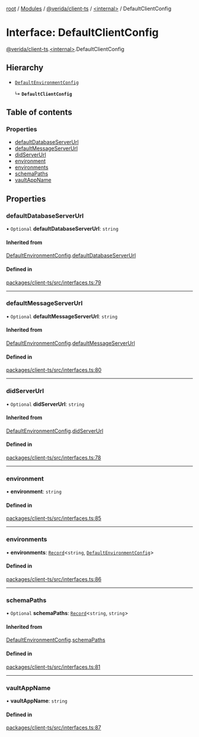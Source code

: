 [root](../README.md) / [Modules](../modules.md) / [@verida/client-ts](../modules/verida_client_ts.md) / [<internal\>](../modules/verida_client_ts._internal_.md) / DefaultClientConfig

# Interface: DefaultClientConfig

[@verida/client-ts](../modules/verida_client_ts.md).[<internal\>](../modules/verida_client_ts._internal_.md).DefaultClientConfig

## Hierarchy

- [`DefaultEnvironmentConfig`](verida_client_ts._internal_.DefaultEnvironmentConfig.md)

  ↳ **`DefaultClientConfig`**

## Table of contents

### Properties

- [defaultDatabaseServerUrl](verida_client_ts._internal_.DefaultClientConfig.md#defaultdatabaseserverurl)
- [defaultMessageServerUrl](verida_client_ts._internal_.DefaultClientConfig.md#defaultmessageserverurl)
- [didServerUrl](verida_client_ts._internal_.DefaultClientConfig.md#didserverurl)
- [environment](verida_client_ts._internal_.DefaultClientConfig.md#environment)
- [environments](verida_client_ts._internal_.DefaultClientConfig.md#environments)
- [schemaPaths](verida_client_ts._internal_.DefaultClientConfig.md#schemapaths)
- [vaultAppName](verida_client_ts._internal_.DefaultClientConfig.md#vaultappname)

## Properties

### defaultDatabaseServerUrl

• `Optional` **defaultDatabaseServerUrl**: `string`

#### Inherited from

[DefaultEnvironmentConfig](verida_client_ts._internal_.DefaultEnvironmentConfig.md).[defaultDatabaseServerUrl](verida_client_ts._internal_.DefaultEnvironmentConfig.md#defaultdatabaseserverurl)

#### Defined in

[packages/client-ts/src/interfaces.ts:79](https://github.com/verida/verida-js/blob/039856c/packages/client-ts/src/interfaces.ts#L79)

___

### defaultMessageServerUrl

• `Optional` **defaultMessageServerUrl**: `string`

#### Inherited from

[DefaultEnvironmentConfig](verida_client_ts._internal_.DefaultEnvironmentConfig.md).[defaultMessageServerUrl](verida_client_ts._internal_.DefaultEnvironmentConfig.md#defaultmessageserverurl)

#### Defined in

[packages/client-ts/src/interfaces.ts:80](https://github.com/verida/verida-js/blob/039856c/packages/client-ts/src/interfaces.ts#L80)

___

### didServerUrl

• `Optional` **didServerUrl**: `string`

#### Inherited from

[DefaultEnvironmentConfig](verida_client_ts._internal_.DefaultEnvironmentConfig.md).[didServerUrl](verida_client_ts._internal_.DefaultEnvironmentConfig.md#didserverurl)

#### Defined in

[packages/client-ts/src/interfaces.ts:78](https://github.com/verida/verida-js/blob/039856c/packages/client-ts/src/interfaces.ts#L78)

___

### environment

• **environment**: `string`

#### Defined in

[packages/client-ts/src/interfaces.ts:85](https://github.com/verida/verida-js/blob/039856c/packages/client-ts/src/interfaces.ts#L85)

___

### environments

• **environments**: [`Record`](../modules/verida_client_ts._internal_.md#record)<`string`, [`DefaultEnvironmentConfig`](verida_client_ts._internal_.DefaultEnvironmentConfig.md)\>

#### Defined in

[packages/client-ts/src/interfaces.ts:86](https://github.com/verida/verida-js/blob/039856c/packages/client-ts/src/interfaces.ts#L86)

___

### schemaPaths

• `Optional` **schemaPaths**: [`Record`](../modules/verida_client_ts._internal_.md#record)<`string`, `string`\>

#### Inherited from

[DefaultEnvironmentConfig](verida_client_ts._internal_.DefaultEnvironmentConfig.md).[schemaPaths](verida_client_ts._internal_.DefaultEnvironmentConfig.md#schemapaths)

#### Defined in

[packages/client-ts/src/interfaces.ts:81](https://github.com/verida/verida-js/blob/039856c/packages/client-ts/src/interfaces.ts#L81)

___

### vaultAppName

• **vaultAppName**: `string`

#### Defined in

[packages/client-ts/src/interfaces.ts:87](https://github.com/verida/verida-js/blob/039856c/packages/client-ts/src/interfaces.ts#L87)
